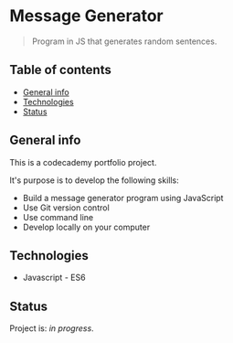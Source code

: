 # Message Generator
> Program in JS that generates random sentences.

## Table of contents
* [General info](#general-info)
* [Technologies](#technologies)
* [Status](#status)

## General info
This is a codecademy portfolio project. 

It's purpose is to develop the following skills:

* Build a message generator program using JavaScript
* Use Git version control
* Use command line
* Develop locally on your computer

## Technologies
* Javascript - ES6

## Status
Project is: *in progress*.